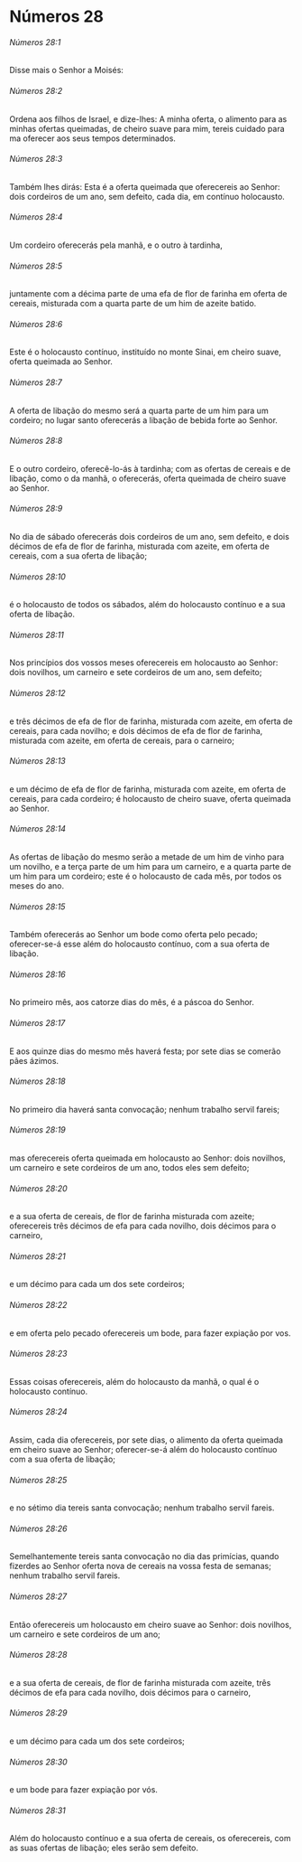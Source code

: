 # Números 28

###### Números 28:1

Disse mais o Senhor a Moisés:

###### Números 28:2

Ordena aos filhos de Israel, e dize-lhes: A minha oferta, o alimento para as minhas ofertas queimadas, de cheiro suave para mim, tereis cuidado para ma oferecer aos seus tempos determinados.

###### Números 28:3

Também lhes dirás: Esta é a oferta queimada que oferecereis ao Senhor: dois cordeiros de um ano, sem defeito, cada dia, em contínuo holocausto.

###### Números 28:4

Um cordeiro oferecerás pela manhã, e o outro à tardinha,

###### Números 28:5

juntamente com a décima parte de uma efa de flor de farinha em oferta de cereais, misturada com a quarta parte de um him de azeite batido.

###### Números 28:6

Este é o holocausto contínuo, instituído no monte Sinai, em cheiro suave, oferta queimada ao Senhor.

###### Números 28:7

A oferta de libação do mesmo será a quarta parte de um him para um cordeiro; no lugar santo oferecerás a libação de bebida forte ao Senhor.

###### Números 28:8

E o outro cordeiro, oferecê-lo-ás à tardinha; com as ofertas de cereais e de libação, como o da manhã, o oferecerás, oferta queimada de cheiro suave ao Senhor.

###### Números 28:9

No dia de sábado oferecerás dois cordeiros de um ano, sem defeito, e dois décimos de efa de flor de farinha, misturada com azeite, em oferta de cereais, com a sua oferta de libação;

###### Números 28:10

é o holocausto de todos os sábados, além do holocausto contínuo e a sua oferta de libação.

###### Números 28:11

Nos princípios dos vossos meses oferecereis em holocausto ao Senhor: dois novilhos, um carneiro e sete cordeiros de um ano, sem defeito;

###### Números 28:12

e três décimos de efa de flor de farinha, misturada com azeite, em oferta de cereais, para cada novilho; e dois décimos de efa de flor de farinha, misturada com azeite, em oferta de cereais, para o carneiro;

###### Números 28:13

e um décimo de efa de flor de farinha, misturada com azeite, em oferta de cereais, para cada cordeiro; é holocausto de cheiro suave, oferta queimada ao Senhor.

###### Números 28:14

As ofertas de libação do mesmo serão a metade de um him de vinho para um novilho, e a terça parte de um him para um carneiro, e a quarta parte de um him para um cordeiro; este é o holocausto de cada mês, por todos os meses do ano.

###### Números 28:15

Também oferecerás ao Senhor um bode como oferta pelo pecado; oferecer-se-á esse além do holocausto contínuo, com a sua oferta de libação.

###### Números 28:16

No primeiro mês, aos catorze dias do mês, é a páscoa do Senhor.

###### Números 28:17

E aos quinze dias do mesmo mês haverá festa; por sete dias se comerão pães ázimos.

###### Números 28:18

No primeiro dia haverá santa convocação; nenhum trabalho servil fareis;

###### Números 28:19

mas oferecereis oferta queimada em holocausto ao Senhor: dois novilhos, um carneiro e sete cordeiros de um ano, todos eles sem defeito;

###### Números 28:20

e a sua oferta de cereais, de flor de farinha misturada com azeite; oferecereis três décimos de efa para cada novilho, dois décimos para o carneiro,

###### Números 28:21

e um décimo para cada um dos sete cordeiros;

###### Números 28:22

e em oferta pelo pecado oferecereis um bode, para fazer expiação por vos.

###### Números 28:23

Essas coisas oferecereis, além do holocausto da manhã, o qual é o holocausto contínuo.

###### Números 28:24

Assim, cada dia oferecereis, por sete dias, o alimento da oferta queimada em cheiro suave ao Senhor; oferecer-se-á além do holocausto contínuo com a sua oferta de libação;

###### Números 28:25

e no sétimo dia tereis santa convocação; nenhum trabalho servil fareis.

###### Números 28:26

Semelhantemente tereis santa convocação no dia das primícias, quando fizerdes ao Senhor oferta nova de cereais na vossa festa de semanas; nenhum trabalho servil fareis.

###### Números 28:27

Então oferecereis um holocausto em cheiro suave ao Senhor: dois novilhos, um carneiro e sete cordeiros de um ano;

###### Números 28:28

e a sua oferta de cereais, de flor de farinha misturada com azeite, três décimos de efa para cada novilho, dois décimos para o carneiro,

###### Números 28:29

e um décimo para cada um dos sete cordeiros;

###### Números 28:30

e um bode para fazer expiação por vós.

###### Números 28:31

Além do holocausto contínuo e a sua oferta de cereais, os oferecereis, com as suas ofertas de libação; eles serão sem defeito.

